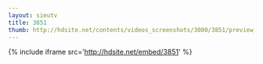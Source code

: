 ```yaml
---
layout: sieutv
title: 3851
thumb: http://hdsite.net/contents/videos_screenshots/3000/3851/preview_360p.mp4.jpg
---
```

{% include iframe src='http://hdsite.net/embed/3851' %}
 
